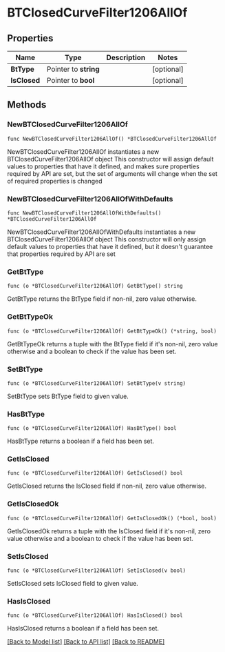 # BTClosedCurveFilter1206AllOf

## Properties

Name | Type | Description | Notes
------------ | ------------- | ------------- | -------------
**BtType** | Pointer to **string** |  | [optional] 
**IsClosed** | Pointer to **bool** |  | [optional] 

## Methods

### NewBTClosedCurveFilter1206AllOf

`func NewBTClosedCurveFilter1206AllOf() *BTClosedCurveFilter1206AllOf`

NewBTClosedCurveFilter1206AllOf instantiates a new BTClosedCurveFilter1206AllOf object
This constructor will assign default values to properties that have it defined,
and makes sure properties required by API are set, but the set of arguments
will change when the set of required properties is changed

### NewBTClosedCurveFilter1206AllOfWithDefaults

`func NewBTClosedCurveFilter1206AllOfWithDefaults() *BTClosedCurveFilter1206AllOf`

NewBTClosedCurveFilter1206AllOfWithDefaults instantiates a new BTClosedCurveFilter1206AllOf object
This constructor will only assign default values to properties that have it defined,
but it doesn't guarantee that properties required by API are set

### GetBtType

`func (o *BTClosedCurveFilter1206AllOf) GetBtType() string`

GetBtType returns the BtType field if non-nil, zero value otherwise.

### GetBtTypeOk

`func (o *BTClosedCurveFilter1206AllOf) GetBtTypeOk() (*string, bool)`

GetBtTypeOk returns a tuple with the BtType field if it's non-nil, zero value otherwise
and a boolean to check if the value has been set.

### SetBtType

`func (o *BTClosedCurveFilter1206AllOf) SetBtType(v string)`

SetBtType sets BtType field to given value.

### HasBtType

`func (o *BTClosedCurveFilter1206AllOf) HasBtType() bool`

HasBtType returns a boolean if a field has been set.

### GetIsClosed

`func (o *BTClosedCurveFilter1206AllOf) GetIsClosed() bool`

GetIsClosed returns the IsClosed field if non-nil, zero value otherwise.

### GetIsClosedOk

`func (o *BTClosedCurveFilter1206AllOf) GetIsClosedOk() (*bool, bool)`

GetIsClosedOk returns a tuple with the IsClosed field if it's non-nil, zero value otherwise
and a boolean to check if the value has been set.

### SetIsClosed

`func (o *BTClosedCurveFilter1206AllOf) SetIsClosed(v bool)`

SetIsClosed sets IsClosed field to given value.

### HasIsClosed

`func (o *BTClosedCurveFilter1206AllOf) HasIsClosed() bool`

HasIsClosed returns a boolean if a field has been set.


[[Back to Model list]](../README.md#documentation-for-models) [[Back to API list]](../README.md#documentation-for-api-endpoints) [[Back to README]](../README.md)


